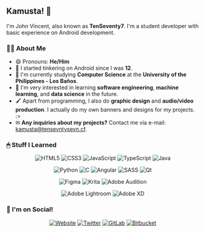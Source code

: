 ## Kamusta! 👋
I'm John Vincent, also known as **TenSeventy7**.  I'm a student developer with basic experience on Android development.

### 👨‍💻 About Me
- 😄 Pronouns: **He/Him**
- 🧒 I started tinkering on Android since I was **12**.
- 🎒 I'm currently studying **Computer Science** at the **University of the Philippines - Los Baños**.
- 🤖 I'm very interested in learning **software engineering**, **machine learning**, and **data science** in the future.
- 🖌 Apart from programming, I also do **graphic design** and **audio/video production**. I actually do my own banners and designs for my projects. :>
- ✉ **Any inquiries about my projects?** Contact me via e-mail: [kamusta@tensevntysevn.cf](mailto:kamusta@tensevntysevn.cf).

### 🖱 Stuff I Learned
<div align="center">
	<div class="cl-preview-section"><p><img src="https://img.shields.io/badge/html5-%23E34F26.svg?style=for-the-badge&amp;logo=html5&amp;logoColor=white" alt="HTML5"> <img src="https://img.shields.io/badge/css3-%231572B6.svg?style=for-the-badge&amp;logo=css3&amp;logoColor=white" alt="CSS3"> <img src="https://img.shields.io/badge/javascript-%23323330.svg?style=for-the-badge&amp;logo=javascript&amp;logoColor=%23F7DF1E" alt="JavaScript"> <img src="https://img.shields.io/badge/typescript-%23007ACC.svg?style=for-the-badge&amp;logo=typescript&amp;logoColor=white" alt="TypeScript"> <img src="https://img.shields.io/badge/java-%23ED8B00.svg?style=for-the-badge&amp;logo=java&amp;logoColor=white" alt="Java"></p>
	</div>
	<div class="cl-preview-section"><p><img src="https://img.shields.io/badge/python-3670A0?style=for-the-badge&amp;logo=python&amp;logoColor=ffdd54" alt="Python"> <img src="https://img.shields.io/badge/c-%2300599C.svg?style=for-the-badge&amp;logo=c&amp;logoColor=white" alt="C"> <img src="https://img.shields.io/badge/angular-%23DD0031.svg?style=for-the-badge&amp;logo=angular&amp;logoColor=white" alt="Angular"> <img src="https://img.shields.io/badge/SASS-hotpink.svg?style=for-the-badge&amp;logo=SASS&amp;logoColor=white" alt="SASS"> <img src="https://img.shields.io/badge/Qt-%23217346.svg?style=for-the-badge&amp;logo=Qt&amp;logoColor=white" alt="Qt"></p>
	</div>
	<div class="cl-preview-section"><p><img src="https://img.shields.io/badge/figma-%23F24E1E.svg?style=for-the-badge&amp;logo=figma&amp;logoColor=white" alt="Figma"> <img src="https://img.shields.io/badge/Krita-203759?style=for-the-badge&amp;logo=krita&amp;logoColor=EEF37B" alt="Krita"> <img src="https://img.shields.io/badge/Adobe%20Audition-9999FF.svg?style=for-the-badge&amp;logo=Adobe%20Audition&amp;logoColor=white" alt="Adobe Audition"></p>
	</div>
	<div class="cl-preview-section"><p><img src="https://img.shields.io/badge/Adobe%20Lightroom-31A8FF.svg?style=for-the-badge&amp;logo=Adobe%20Lightroom&amp;logoColor=white" alt="Adobe Lightroom"> <img src="https://img.shields.io/badge/Adobe%20XD-470137?style=for-the-badge&amp;logo=Adobe%20XD&amp;logoColor=#FF61F6" alt="Adobe XD"></p>
	</div>
</div>

### 📣 I'm on Social!
<div class="cl-preview-section" align="center"><p><a href="https://tenseventyseven.cf"><img src="https://img.shields.io/badge/Website-%231572B6.svg?style=for-the-badge&amp;logo=google-chrome&amp;logoColor=white" alt="Website"></a> <a href="https://twitter.com/TenSeventy7"><img src="https://img.shields.io/badge/TenSeventy7-%231DA1F2.svg?style=for-the-badge&amp;logo=Twitter&amp;logoColor=white" alt="Twitter"></a> <a href="https://gitlab.com/TenSeventy7"><img src="https://img.shields.io/badge/gitlab-%23181717.svg?style=for-the-badge&amp;logo=gitlab&amp;logoColor=white" alt="GitLab"></a> <a href="https://bitbucket.org/TenSeventy7"><img src="https://img.shields.io/badge/bitbucket-%230047B3.svg?style=for-the-badge&amp;logo=bitbucket&amp;logoColor=white" alt="Bitbucket"></a></p>
</div>
